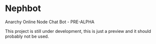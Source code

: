 # Nephbot
Anarchy Online Node Chat Bot - PRE-ALPHA

This project is still under development, this is just a preview and it should probably not be used.

